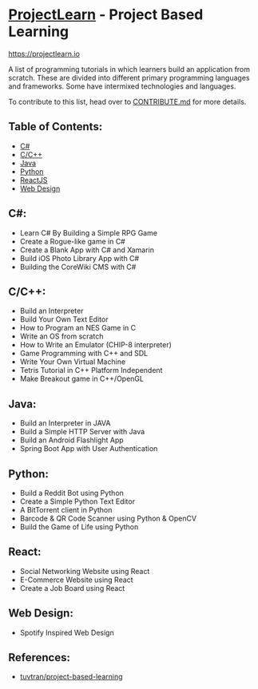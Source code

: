 # [ProjectLearn](https://projectlearn.io) - Project Based Learning
https://projectlearn.io

A list of programming tutorials in which learners build an application from scratch. These are divided into different primary programming languages and frameworks. Some have intermixed technologies and languages.

To contribute to this list, head over to [CONTRIBUTE.md](https://github.com/Xtremilicious/ProjectLearn-Project-Based-Learning/blob/master/CONTRIBUTE.md) for more details. 

## Table of Contents:
- [C#](#c)
- [C/C++](#cc)
- [Java](#java)
- [Python](#python)
- [ReactJS](#react)
- [Web Design](#web-design)

## C#:
- Learn C# By Building a Simple RPG Game
- Create a Rogue-like game in C#
- Create a Blank App with C# and Xamarin
- Build iOS Photo Library App with C#
- Building the CoreWiki CMS with C#

## C/C++:
- Build an Interpreter
- Build Your Own Text Editor
- How to Program an NES Game in C
- Write an OS from scratch
- How to Write an Emulator (CHIP-8 interpreter)
- Game Programming with C++ and SDL
- Write Your Own Virtual Machine
- Tetris Tutorial in C++ Platform Independent
- Make Breakout game in C++/OpenGL

## Java:
- Build an Interpreter in JAVA
- Build a Simple HTTP Server with Java
- Build an Android Flashlight App
- Spring Boot App with User Authentication

## Python:
- Build a Reddit Bot using Python
- Create a Simple Python Text Editor
- A BitTorrent client in Python
- Barcode & QR Code Scanner using Python & OpenCV
- Build the Game of Life using Python

## React:
- Social Networking Website using React
- E-Commerce Website using React
- Create a Job Board using React

## Web Design:
- Spotify Inspired Web Design

## References:
- [tuvtran/project-based-learning](https://github.com/tuvtran/project-based-learning)





